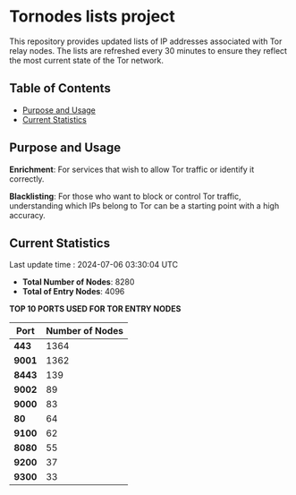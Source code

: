 # Tornodes lists project

This repository provides updated lists of IP addresses associated with Tor relay nodes. The lists are refreshed every 30 minutes to ensure they reflect the most current state of the Tor network.

## Table of Contents

- [Purpose and Usage](#purpose-and-usage)
- [Current Statistics](#current-statistics)


## Purpose and Usage

**Enrichment**: For services that wish to allow Tor traffic or identify it correctly.

**Blacklisting**: For those who want to block or control Tor traffic, understanding which IPs belong to Tor can be a starting point with a high accuracy.

## Current Statistics

Last update time : 2024-07-06 03:30:04 UTC

- **Total Number of Nodes**: 8280
- **Total of Entry Nodes**: 4096

**TOP 10 PORTS USED FOR TOR ENTRY NODES**

| **Port** | **Number of Nodes** |
|------|-----------------|
| **443**   | 1364  |
| **9001**   | 1362  |
| **8443**   | 139  |
| **9002**   | 89  |
| **9000**   | 83  |
| **80**   | 64  |
| **9100**   | 62  |
| **8080**   | 55  |
| **9200**   | 37  |
| **9300**   | 33  |

